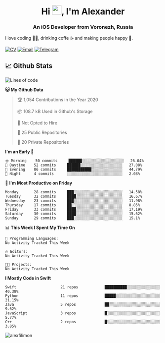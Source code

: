 <h1 align="center">Hi <img src="https://raw.githubusercontent.com/MartinHeinz/MartinHeinz/master/wave.gif" width="30px">, I'm Alexander</h1>
<h3 align="center">An iOS Developer from Voronezh, Russia</h3>

I love coding 👨‍💻, drinking coffe ☕️ and making people happy 🎊.

[![CV](https://img.shields.io/badge/CV-Александр%20Филимонов-14b420)](http://alexfilimon.github.io/)
[![Email](https://img.shields.io/badge/Email-as.filimonov@mail.ru-f39f37)](mailto:as.filimonov@mail.ru)
[![Telegram](https://img.shields.io/badge/Telegram-alexfilimon-1686b1)](https://t.me/alexfilimon)

## 📈 Github Stats

<!--START_SECTION:waka-->
![Lines of code](https://img.shields.io/badge/From%20Hello%20World%20I%27ve%20Written-470249%20lines%20of%20code-blue)

**🐱 My Github Data** 

> 🏆 1,054 Contributions in the Year 2020
 > 
> 📦 108.7 kB Used in Github's Storage 
 > 
> 🚫 Not Opted to Hire
 > 
> 📜 25 Public Repositories
 > 
> 🔑 20 Private Repositories 

**I'm an Early 🐤** 

```text
🌞 Morning    50 commits     ██████░░░░░░░░░░░░░░░░░░░   26.04% 
🌆 Daytime    52 commits     ██████░░░░░░░░░░░░░░░░░░░   27.08% 
🌃 Evening    86 commits     ███████████░░░░░░░░░░░░░░   44.79% 
🌙 Night      4 commits      ░░░░░░░░░░░░░░░░░░░░░░░░░   2.08%

```
📅 **I'm Most Productive on Friday** 

```text
Monday       28 commits     ███░░░░░░░░░░░░░░░░░░░░░░   14.58% 
Tuesday      32 commits     ████░░░░░░░░░░░░░░░░░░░░░   16.67% 
Wednesday    23 commits     ███░░░░░░░░░░░░░░░░░░░░░░   11.98% 
Thursday     17 commits     ██░░░░░░░░░░░░░░░░░░░░░░░   8.85% 
Friday       33 commits     ████░░░░░░░░░░░░░░░░░░░░░   17.19% 
Saturday     30 commits     ████░░░░░░░░░░░░░░░░░░░░░   15.62% 
Sunday       29 commits     ███░░░░░░░░░░░░░░░░░░░░░░   15.1%

```


📊 **This Week I Spent My Time On** 

```text
💬 Programming Languages: 
No Activity Tracked This Week

🔥 Editors: 
No Activity Tracked This Week

🐱‍💻 Projects: 
No Activity Tracked This Week

```

**I Mostly Code in Swift** 

```text
Swift                    21 repos            ██████████░░░░░░░░░░░░░░░   40.38% 
Python                   11 repos            █████░░░░░░░░░░░░░░░░░░░░   21.15% 
Java                     5 repos             ██░░░░░░░░░░░░░░░░░░░░░░░   9.62% 
JavaScript               3 repos             █░░░░░░░░░░░░░░░░░░░░░░░░   5.77% 
C++                      2 repos             █░░░░░░░░░░░░░░░░░░░░░░░░   3.85%

```



<!--END_SECTION:waka-->

<img align="center" src="https://github-readme-stats.vercel.app/api?username=alexfilimon&show_icons=true" alt="alexfilimon" />
